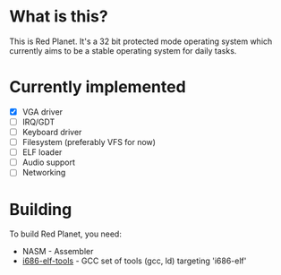 # What is this?

This is Red Planet. It's a 32 bit protected mode operating system which currently aims to be a stable operating system for daily tasks.

# Currently implemented
- [x] VGA driver
- [ ] IRQ/GDT
- [ ] Keyboard driver
- [ ] Filesystem (preferably VFS for now)
- [ ] ELF loader
- [ ] Audio support
- [ ] Networking

# Building

To build Red Planet, you need:

* NASM - Assembler
* [i686-elf-tools](https://github.com/lordmilko/i686-elf-tools) - GCC set of tools (gcc, ld) targeting 'i686-elf'
